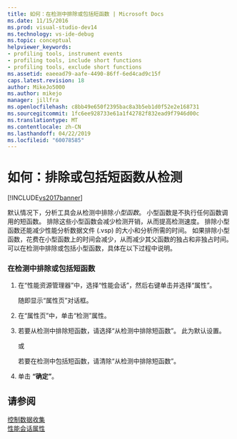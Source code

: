```yaml
---
title: 如何：在检测中排除或包括短函数 | Microsoft Docs
ms.date: 11/15/2016
ms.prod: visual-studio-dev14
ms.technology: vs-ide-debug
ms.topic: conceptual
helpviewer_keywords:
- profiling tools, instrument events
- profiling tools, include short functions
- profiling tools, exclude short functions
ms.assetid: eaeead79-aafe-4490-86ff-6ed4cad9c15f
caps.latest.revision: 18
author: MikeJo5000
ms.author: mikejo
manager: jillfra
ms.openlocfilehash: c8bb49e650f2395bac8a3b5eb1d0f52e2e168731
ms.sourcegitcommit: 1fc6ee928733e61a1f42782f832ead9f7946d00c
ms.translationtype: MT
ms.contentlocale: zh-CN
ms.lasthandoff: 04/22/2019
ms.locfileid: "60078585"
---
```

# <a name="how-to-exclude-or-include-short-functions-from-instrumentation"></a>如何：排除或包括短函数从检测
[!INCLUDE[vs2017banner](../includes/vs2017banner.md)]

默认情况下，分析工具会从检测中排除*小型函数*。 小型函数是不执行任何函数调用的短函数。 排除这些小型函数会减少检测开销，从而提高检测速度。 排除小型函数还能减少性能分析数据文件 (.vsp) 的大小和分析所需的时间。 如果排除小型函数，花费在小型函数上的时间会减少，从而减少其父函数的独占和非独占时间。 可以在检测中排除或包括小型函数，具体在以下过程中说明。  
  
### <a name="to-exclude-or-include-short-functions-from-instrumentation"></a>在检测中排除或包括短函数  
  
1. 在“性能资源管理器”中，选择“性能会话”，然后右键单击并选择“属性”。  
  
     随即显示“属性页”对话框。  
  
2. 在“属性页”中，单击“检测”属性。  
  
3. 若要从检测中排除短函数，请选择“从检测中排除短函数”。 此为默认设置。  
  
     或  
  
     若要在检测中包括短函数，请清除“从检测中排除短函数”。  
  
4. 单击 **“确定”**。  
  
## <a name="see-also"></a>请参阅  
 [控制数据收集](../profiling/controlling-data-collection.md)   
 [性能会话属性](../profiling/performance-session-properties.md)
